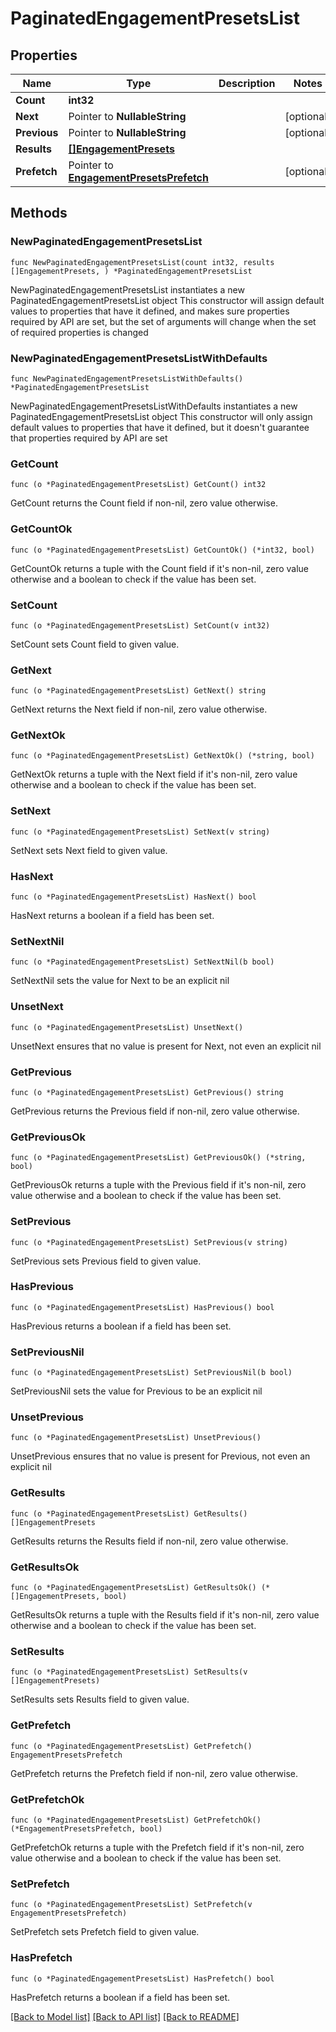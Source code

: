 # PaginatedEngagementPresetsList

## Properties

Name | Type | Description | Notes
------------ | ------------- | ------------- | -------------
**Count** | **int32** |  | 
**Next** | Pointer to **NullableString** |  | [optional] 
**Previous** | Pointer to **NullableString** |  | [optional] 
**Results** | [**[]EngagementPresets**](EngagementPresets.md) |  | 
**Prefetch** | Pointer to [**EngagementPresetsPrefetch**](EngagementPresetsPrefetch.md) |  | [optional] 

## Methods

### NewPaginatedEngagementPresetsList

`func NewPaginatedEngagementPresetsList(count int32, results []EngagementPresets, ) *PaginatedEngagementPresetsList`

NewPaginatedEngagementPresetsList instantiates a new PaginatedEngagementPresetsList object
This constructor will assign default values to properties that have it defined,
and makes sure properties required by API are set, but the set of arguments
will change when the set of required properties is changed

### NewPaginatedEngagementPresetsListWithDefaults

`func NewPaginatedEngagementPresetsListWithDefaults() *PaginatedEngagementPresetsList`

NewPaginatedEngagementPresetsListWithDefaults instantiates a new PaginatedEngagementPresetsList object
This constructor will only assign default values to properties that have it defined,
but it doesn't guarantee that properties required by API are set

### GetCount

`func (o *PaginatedEngagementPresetsList) GetCount() int32`

GetCount returns the Count field if non-nil, zero value otherwise.

### GetCountOk

`func (o *PaginatedEngagementPresetsList) GetCountOk() (*int32, bool)`

GetCountOk returns a tuple with the Count field if it's non-nil, zero value otherwise
and a boolean to check if the value has been set.

### SetCount

`func (o *PaginatedEngagementPresetsList) SetCount(v int32)`

SetCount sets Count field to given value.


### GetNext

`func (o *PaginatedEngagementPresetsList) GetNext() string`

GetNext returns the Next field if non-nil, zero value otherwise.

### GetNextOk

`func (o *PaginatedEngagementPresetsList) GetNextOk() (*string, bool)`

GetNextOk returns a tuple with the Next field if it's non-nil, zero value otherwise
and a boolean to check if the value has been set.

### SetNext

`func (o *PaginatedEngagementPresetsList) SetNext(v string)`

SetNext sets Next field to given value.

### HasNext

`func (o *PaginatedEngagementPresetsList) HasNext() bool`

HasNext returns a boolean if a field has been set.

### SetNextNil

`func (o *PaginatedEngagementPresetsList) SetNextNil(b bool)`

 SetNextNil sets the value for Next to be an explicit nil

### UnsetNext
`func (o *PaginatedEngagementPresetsList) UnsetNext()`

UnsetNext ensures that no value is present for Next, not even an explicit nil
### GetPrevious

`func (o *PaginatedEngagementPresetsList) GetPrevious() string`

GetPrevious returns the Previous field if non-nil, zero value otherwise.

### GetPreviousOk

`func (o *PaginatedEngagementPresetsList) GetPreviousOk() (*string, bool)`

GetPreviousOk returns a tuple with the Previous field if it's non-nil, zero value otherwise
and a boolean to check if the value has been set.

### SetPrevious

`func (o *PaginatedEngagementPresetsList) SetPrevious(v string)`

SetPrevious sets Previous field to given value.

### HasPrevious

`func (o *PaginatedEngagementPresetsList) HasPrevious() bool`

HasPrevious returns a boolean if a field has been set.

### SetPreviousNil

`func (o *PaginatedEngagementPresetsList) SetPreviousNil(b bool)`

 SetPreviousNil sets the value for Previous to be an explicit nil

### UnsetPrevious
`func (o *PaginatedEngagementPresetsList) UnsetPrevious()`

UnsetPrevious ensures that no value is present for Previous, not even an explicit nil
### GetResults

`func (o *PaginatedEngagementPresetsList) GetResults() []EngagementPresets`

GetResults returns the Results field if non-nil, zero value otherwise.

### GetResultsOk

`func (o *PaginatedEngagementPresetsList) GetResultsOk() (*[]EngagementPresets, bool)`

GetResultsOk returns a tuple with the Results field if it's non-nil, zero value otherwise
and a boolean to check if the value has been set.

### SetResults

`func (o *PaginatedEngagementPresetsList) SetResults(v []EngagementPresets)`

SetResults sets Results field to given value.


### GetPrefetch

`func (o *PaginatedEngagementPresetsList) GetPrefetch() EngagementPresetsPrefetch`

GetPrefetch returns the Prefetch field if non-nil, zero value otherwise.

### GetPrefetchOk

`func (o *PaginatedEngagementPresetsList) GetPrefetchOk() (*EngagementPresetsPrefetch, bool)`

GetPrefetchOk returns a tuple with the Prefetch field if it's non-nil, zero value otherwise
and a boolean to check if the value has been set.

### SetPrefetch

`func (o *PaginatedEngagementPresetsList) SetPrefetch(v EngagementPresetsPrefetch)`

SetPrefetch sets Prefetch field to given value.

### HasPrefetch

`func (o *PaginatedEngagementPresetsList) HasPrefetch() bool`

HasPrefetch returns a boolean if a field has been set.


[[Back to Model list]](../README.md#documentation-for-models) [[Back to API list]](../README.md#documentation-for-api-endpoints) [[Back to README]](../README.md)


